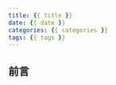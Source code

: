 ```yaml
---
title: {{ title }}
date: {{ date }}
categories: {{ categories }}
tags: {{ tags }}
---
```


## 前言



<!--more-->
